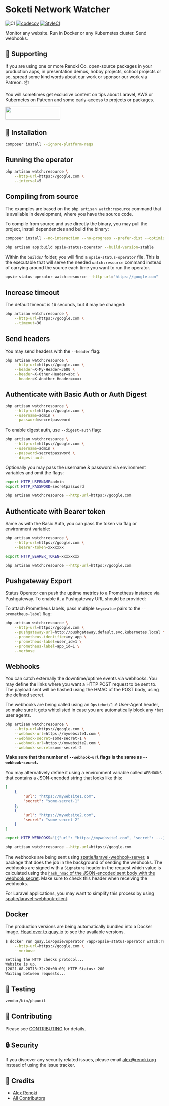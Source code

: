Soketi Network Watcher
=======================

![CI](https://github.com/opsie-app/operator/workflows/CI/badge.svg?branch=master)
[![codecov](https://codecov.io/gh/opsie-app/operator/branch/master/graph/badge.svg)](https://codecov.io/gh/opsie-app/operator)
[![StyleCI](https://github.styleci.io/repos/397491616/shield?branch=master)](https://github.styleci.io/repos/397491616)

Monitor any website. Run in Docker or any Kubernetes cluster. Send webhooks.

## 🤝 Supporting

If you are using one or more Renoki Co. open-source packages in your production apps, in presentation demos, hobby projects, school projects or so, spread some kind words about our work or sponsor our work via Patreon. 📦

You will sometimes get exclusive content on tips about Laravel, AWS or Kubernetes on Patreon and some early-access to projects or packages.

[<img src="https://c5.patreon.com/external/logo/become_a_patron_button.png" height="41" width="175" />](https://www.patreon.com/bePatron?u=10965171)

## 🚀 Installation

```bash
composer install --ignore-platform-reqs
```

## Running the operator

```bash
php artisan watch:resource \
    --http-url=https://google.com \
    --interval=5
```

## Compiling from source

The examples are based on the `php artisan watch:resource` command that is available in development, where you have the source code.

To compile from source and use directly the binary, you may pull the project, install dependencies and build the binary:

```bash
composer install --no-interaction --no-progress --prefer-dist --optimize-autoloader --no-dev
```

```bash
php artisan app:build opsie-status-operator --build-version=stable
```

Within the `builds/` folder, you will find a `opsie-status-operator` file. This is the executable that will serve the needed `watch:resource` command instead of carrying around the source each time you want to run the operator.

```bash
opsie-status-operator watch:resource --http-url="https://google.com"
```

## Increase timeout

The default timeout is `10` seconds, but it may be changed:

```bash
php artisan watch:resource \
    --http-url=https://google.com \
    --timeout=30
```

## Send headers

You may send headers with the `--header` flag:

```bash
php artisan watch:resource \
    --http-url=https://google.com \
    --header=X-My-Header=3600 \
    --header=X-Other-Header=abc \
    --header=X-Another-Header=xxxx
```

## Authenticate with Basic Auth or Auth Digest

```bash
php artisan watch:resource \
    --http-url=https://google.com \
    --username=admin \
    --password=secretpassword
```

To enable digest auth, use `--digest-auth` flag:

```bash
php artisan watch:resource \
    --http-url=https://google.com \
    --username=admin \
    --password=secretpassword \
    --digest-auth
```

Optionally you may pass the username & password via environment variables and omit the flags:

```bash
export HTTP_USERNAME=admin
export HTTP_PASSWORD=secretpassword

php artisan watch:resource --http-url=https://google.com
```

## Authenticate with Bearer token

Same as with the Basic Auth, you can pass the token via flag or environment variable:

```bash
php artisan watch:resource \
    --http-url=https://google.com \
    --bearer-token=xxxxxxx
```

```bash
export HTTP_BEARER_TOKEN=xxxxxxxx

php artisan watch:resource --http-url=https://google.com
```

## Pushgateway Export

Status Operator can push the uptime metrics to a Prometheus instance via Pushgateway. To enable it, a Pushgateway URL should be provided:

To attach Prometheus labels, pass multiple `key=value` pairs to the `--prometheus-label` flag:

```bash
php artisan watch:resource \
    --http-url=https://google.com \
    --pushgateway-url=http://pushgateway.default.svc.kubernetes.local \
    --prometheus-identifier=my_app \
    --prometheus-label=user_id=1 \
    --prometheus-label=app_id=1 \
    --verbose
```

## Webhooks

You can catch externally the downtime/uptime events via webhooks. You may define the links where you want a HTTP POST request to be sent to. The payload sent will be hashed using the HMAC of the POST body, using the defined secret.

The webhooks are being called using an `Opsiebot/1.0` User-Agent header, so make sure it gets whitelisted in case you are automatically block any `*bot` user agents.

```bash
php artisan watch:resource \
    --http-url=https://google.com \
    --webhook-url=https://mywebsite1.com \
    --webhook-secret=some-secret-1 \
    --webhook-url=https://mywebsite2.com \
    --webhook-secret=some-secret-2
```

**Make sure that the number of `--webhook-url` flags is the same as `--webhook-secret`.**

You may alternatively define it using a environment variable called `WEBHOOKS` that contains a JSON-encoded string that looks like this:

```json
[
    {
        "url": "https://mywebsite1.com",
        "secret": "some-secret-1"
    },
    {
        "url": "https://mywebsite2.com",
        "secret": "some-secret-2"
    }
]
```

```bash
export HTTP_WEBHOOKS='[{"url": "https://mywebsite1.com", "secret": ...}]'

php artisan watch:resource --http-url=https://google.com
```

The webhooks are being sent using [spatie/laravel-webhook-server](https://github.com/spatie/laravel-webhook-secret), a package that does the job in the background of sending the webhooks. The webhooks are signed with a `Signature` header in the request which value is calculated using the [`hash_hmac` of the JSON-encoded sent body with the webhook secret](https://github.com/spatie/laravel-webhook-server#how-signing-requests-works). Make sure to check this header when receiving the webhooks.

For Laravel applications, you may want to simplify this process by using [spatie/laravel-webhook-client](https://github.com/spatie/laravel-webhook-client).

## Docker

The production versions are being automatically bundled into a Docker image. [Head over to quay.io](https://quay.io/repository/opsie/operator) to see the available versions.

```bash
$ docker run quay.io/opsie/operator /app/opsie-status-operator watch:resource \
    --http-url=https://google.com \
    --verbose

Setting the HTTP checks protocol...
Website is up.
[2021-08-20T13:32:20+00:00] HTTP Status: 200
Waiting between requests...
```

## 🐛 Testing

``` bash
vendor/bin/phpunit
```

## 🤝 Contributing

Please see [CONTRIBUTING](CONTRIBUTING.md) for details.

## 🔒  Security

If you discover any security related issues, please email alex@renoki.org instead of using the issue tracker.

## 🎉 Credits

- [Alex Renoki](https://github.com/rennokki)
- [All Contributors](../../contributors)
